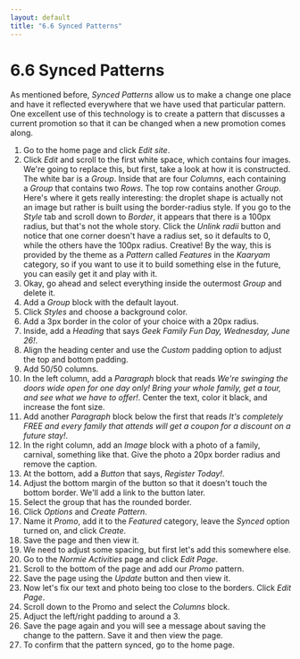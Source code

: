 ```yaml
---
layout: default
title: "6.6 Synced Patterns"
---
```


# 6.6 Synced Patterns

As mentioned before, _Synced Patterns_ allow us to make a change one place and have it reflected everywhere that we have used that particular pattern. One excellent use of this technology is to create a pattern that discusses a current promotion so that it can be changed when a new promotion comes along.

1. Go to the home page and click _Edit site_.
2. Click _Edit_ and scroll to the first white space, which contains four images. We're going to replace this, but first, take a look at how it is constructed. The white bar is a _Group_. Inside that are four _Columns_, each containing a _Group_ that contains two _Rows_. The top row contains another _Group_. Here's where it gets really interesting: the droplet shape is actually not an image but rather is built using the border-radius style. If you go to the _Style_ tab and scroll down to _Border_, it appears that there is a 100px radius, but that's not the whole story. Click the _Unlink radii_ button and notice that one corner doesn't have a radius set, so it defaults to 0, while the others have the 100px radius. Creative! By the way, this is provided by the theme as a _Pattern_ called _Features_ in the _Kaaryam_ category, so if you want to use it to build something else in the future, you can easily get it and play with it.
3. Okay, go ahead and select everything inside the outermost _Group_ and delete it.
4. Add a _Group_ block with the default layout.
5. Click _Styles_ and choose a background color.
6. Add a 3px border in the color of your choice with a 20px radius.
7. Inside, add a _Heading_ that says _Geek Family Fun Day, Wednesday, June 26!_.
8. Align the heading center and use the _Custom_ padding option to adjust the top and bottom padding.
9. Add 50/50 columns.
10. In the left column, add a _Paragraph_ block that reads _We're swinging the doors wide open for one day only! Bring your whole family, get a tour, and see what we have to offer!_. Center the text, color it black, and increase the font size.
11. Add another _Paragraph_ block below the first that reads _It's completely FREE and every family that attends will get a coupon for a discount on a future stay!_.
12. In the right column, add an _Image_ block with a photo of a family, carnival, something like that. Give the photo a 20px border radius and remove the caption.
13. At the bottom, add a _Button_ that says, _Register Today!_.
14. Adjust the bottom margin of the button so that it doesn't touch the bottom border. We'll add a link to the button later.
15. Select the group that has the rounded border.
16. Click _Options_ and _Create Pattern_.
17. Name it _Promo_, add it to the _Featured_ category, leave the _Synced_ option turned on, and click _Create_.
18. Save the page and then view it.
19. We need to adjust some spacing, but first let's add this somewhere else.
20. Go to the _Normie Activities_ page and click _Edit Page_.
21. Scroll to the bottom of the page and add our _Promo_ pattern.
22. Save the page using the _Update_ button and then view it.
23. Now let's fix our text and photo being too close to the borders. Click _Edit Page_.
24. Scroll down to the Promo and select the _Columns_ block.
25. Adjuct the left/right padding to around a 3.
26. Save the page again and you will see a message about saving the change to the pattern. Save it and then view the page.
27. To confirm that the pattern synced, go to the home page.
